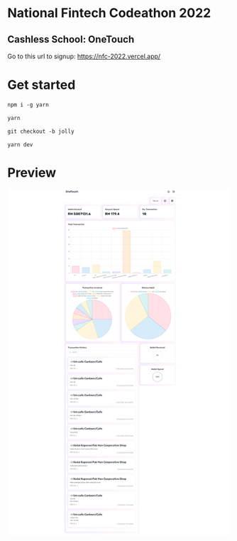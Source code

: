 # National Fintech Codeathon 2022

## Cashless School: OneTouch

Go to this url to signup: https://nfc-2022.vercel.app/

# Get started

```shell
npm i -g yarn
```

```shell
yarn
```

```shell
git checkout -b jolly
```

```shell
yarn dev
```

# Preview

<img src="./nfc-2022.vercel.app_.png" alt="preview" />

